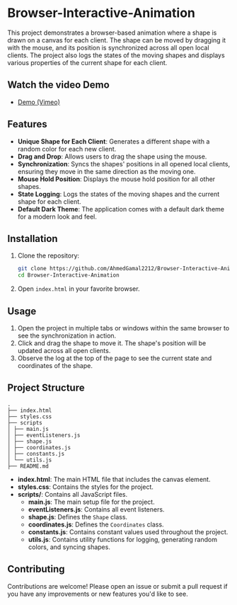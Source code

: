 # Browser-Interactive-Animation

This project demonstrates a browser-based animation where a shape is drawn on a canvas for each client. The shape can be moved by dragging it with the mouse, and its position is synchronized across all open local clients. The project also logs the states of the moving shapes and displays various properties of the current shape for each client.

## Watch the video Demo

- [Demo (Vimeo)](https://player.vimeo.com/video/961637532?h=3255b85cd4)


## Features

- **Unique Shape for Each Client**: Generates a different shape with a random color for each new client.
- **Drag and Drop**: Allows users to drag the shape using the mouse.
- **Synchronization**: Syncs the shapes' positions in all opened local clients, ensuring they move in the same direction as the moving one.
- **Mouse Hold Position**: Displays the mouse hold position for all other shapes.
- **State Logging**: Logs the states of the moving shapes and the current shape for each client.
- **Default Dark Theme**: The application comes with a default dark theme for a modern look and feel.

## Installation

1. Clone the repository:
    ```sh
    git clone https://github.com/AhmedGamal2212/Browser-Interactive-Animation.git
    cd Browser-Interactive-Animation
    ```

2. Open `index.html` in your favorite browser.

## Usage

1. Open the project in multiple tabs or windows within the same browser to see the synchronization in action.
2. Click and drag the shape to move it. The shape's position will be updated across all open clients.
3. Observe the log at the top of the page to see the current state and coordinates of the shape.

## Project Structure

```
.
├── index.html
├── styles.css
├── scripts
│ ├── main.js
│ ├── eventListeners.js
│ ├── shape.js
│ ├── coordinates.js
│ ├── constants.js
│ └── utils.js
├── README.md

```


- **index.html**: The main HTML file that includes the canvas element.
- **styles.css**: Contains the styles for the project.
- **scripts/**: Contains all JavaScript files.
  - **main.js**: The main setup file for the project.
  - **eventListeners.js**: Contains all event listeners.
  - **shape.js**: Defines the `Shape` class.
  - **coordinates.js**: Defines the `Coordinates` class.
  - **constants.js**: Contains constant values used throughout the project.
  - **utils.js**: Contains utility functions for logging, generating random colors, and syncing shapes.

## Contributing

Contributions are welcome! Please open an issue or submit a pull request if you have any improvements or new features you'd like to see.

